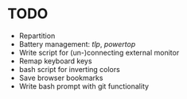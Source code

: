 
# TODO

- Repartition
- Battery management: _tlp_, _powertop_
- Write script for (un-)connecting external monitor
- Remap keyboard keys
- bash script for inverting colors
- Save browser bookmarks
- Write bash prompt with git functionality

